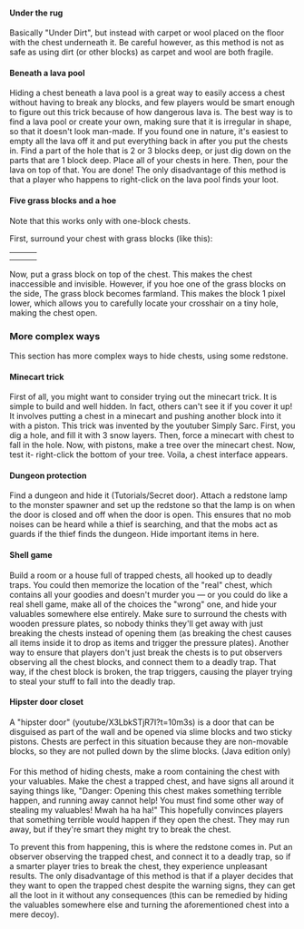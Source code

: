 #### Under the rug
Basically "Under Dirt", but instead with carpet or wool placed on the floor with the chest underneath it. Be careful however, as this method is not as safe as using dirt (or other blocks) as carpet and wool are both fragile.

#### Beneath a lava pool
Hiding a chest beneath a lava pool is a great way to easily access a chest without having to break any blocks, and few players would be smart enough to figure out this trick because of how dangerous lava is. The best way is to find a lava pool or create your own, making sure that it is irregular in shape, so that it doesn't look man-made. If you found one in nature, it's easiest to empty all the lava off it and put everything back in after you put the chests in. Find a part of the hole that is 2 or 3 blocks deep, or just dig down on the parts that are 1 block deep. Place all of your chests in here. Then, pour the lava on top of that. You are done! The only disadvantage of this method is that a player who happens to right-click on the lava pool finds your loot.



#### Five grass blocks and a hoe
Note that this works only with one-block chests.

First, surround your chest with grass blocks (like this):

|  |  |  |
|--|--|--|
|  |  |  |
|  |  |  |

Now, put a grass block on top of the chest. This makes the chest inaccessible and invisible. However, if you hoe one of the grass blocks on the side, The grass block becomes farmland. This  makes the block 1 pixel lower, which allows you to carefully locate your crosshair on a tiny hole, making the chest open.

### More complex ways
This section has more complex ways to hide chests, using some redstone.

#### Minecart trick
First of all, you might want to consider trying out the minecart trick. It is simple to build and well hidden. In fact, others can't see it if you cover it up! It involves putting a chest in a minecart and pushing another block into it with a piston. This trick was invented by the youtuber Simply Sarc. First, you dig a hole, and fill it with 3 snow layers. Then, force a minecart with chest to fall in the hole. Now, with pistons, make a tree over the minecart chest. Now, test it- right-click the bottom of your tree. Voila, a chest interface appears.

#### Dungeon protection
Find a dungeon and hide it (Tutorials/Secret door). Attach a redstone lamp to the monster spawner and set up the redstone so that the lamp is on when the door is closed and off when the door is open. This ensures that no mob noises can be heard while a thief is searching, and that the mobs act as guards if the thief finds the dungeon. Hide important items in here.

#### Shell game
Build a room or a house full of trapped chests, all hooked up to deadly traps. You could then memorize the location of the "real" chest, which contains all your goodies and doesn't murder you — or you could do like a real shell game, make all of the choices the "wrong" one, and hide your valuables somewhere else entirely. Make sure to surround the chests with wooden pressure plates, so nobody thinks they'll get away with just breaking the chests instead of opening them (as breaking the chest causes all items inside it to drop as items and trigger the pressure plates). Another way to ensure that players don't just break the chests is to put observers observing all the chest blocks, and connect them to a deadly trap. That way, if the chest block is broken, the trap triggers, causing the player trying to steal your stuff to fall into the deadly trap. 

#### Hipster door closet
A "hipster door" (youtube/X3LbkSTjR7I?t=10m3s) is a door that can be disguised as part of the wall and be opened via slime blocks and two sticky pistons. Chests are perfect in this situation because they are non-movable blocks, so they are not pulled down by the slime blocks. (Java edition only)

#### 
For this method of hiding chests, make a room containing the chest with your valuables. Make the chest a trapped chest, and have signs all around it saying things like, "Danger: Opening this chest makes something terrible happen, and running away cannot help! You must find some other way of stealing my valuables! Mwah ha ha ha!" This hopefully convinces players that something terrible would happen if they open the chest. They may run away, but if they're smart they might try to break the chest.

To prevent this from happening, this is where the redstone comes in. Put an observer observing the trapped chest, and connect it to a deadly trap, so if a smarter player tries to break the chest, they experience unpleasant results. The only disadvantage of this method is that if a player decides that they want to open the trapped chest despite the warning signs, they can get all the loot in it without any consequences (this can be remedied by hiding the valuables somewhere else and turning the aforementioned chest into a mere decoy).

